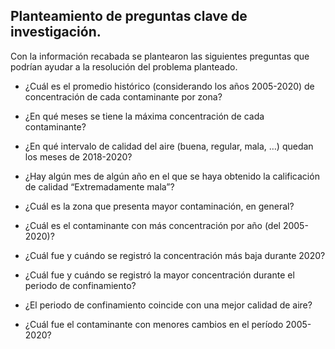 ## Planteamiento de preguntas clave de investigación.

Con la información recabada se plantearon las siguientes preguntas que podrían ayudar a la resolución del problema planteado.

-   ¿Cuál es el promedio histórico (considerando los años 2005-2020) de concentración de cada contaminante por zona?
    
-   ¿En qué meses se tiene la máxima concentración de cada contaminante?
    
-   ¿En qué intervalo de calidad del aire (buena, regular, mala, …) quedan los meses de 2018-2020?
    
-   ¿Hay algún mes de algún año en el que se haya obtenido la calificación de calidad “Extremadamente mala”?
    
-   ¿Cuál es la zona que presenta mayor contaminación, en general?
    
-   ¿Cuál es el contaminante con más concentración por año (del 2005- 2020)?
    
-   ¿Cuál fue y cuándo se registró la concentración más baja durante 2020?
    
-   ¿Cuál fue y cuándo se registró la mayor concentración durante el periodo de confinamiento?
    
-   ¿El periodo de confinamiento coincide con una mejor calidad de aire?
    
-   ¿Cuál fue el contaminante con menores cambios en el período 2005-2020?
